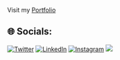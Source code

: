 
Visit my [Portfolio](https://portfolio.tsorabel.dev)

## 🌐 Socials:
[![Twitter](https://img.shields.io/badge/Twitter-%231DA1F2.svg?logo=Twitter&logoColor=white)](https://twitter.com/A_Azrod_FR) 
[![LinkedIn](https://img.shields.io/badge/LinkedIn-%230077B5.svg?logo=linkedin&logoColor=white)](https://linkedin.com/in/tom-sorabella-26a336189)
[![Instagram](https://img.shields.io/badge/Instagram-%23E4405F.svg?logo=Instagram&logoColor=white)](https://instagram.com/tsorabel)
[![](https://visitcount.itsvg.in/api?id=azrod42&icon=0&color=0)]([https://visitcount.itsvg.in](https://github.com/Azrod42))
